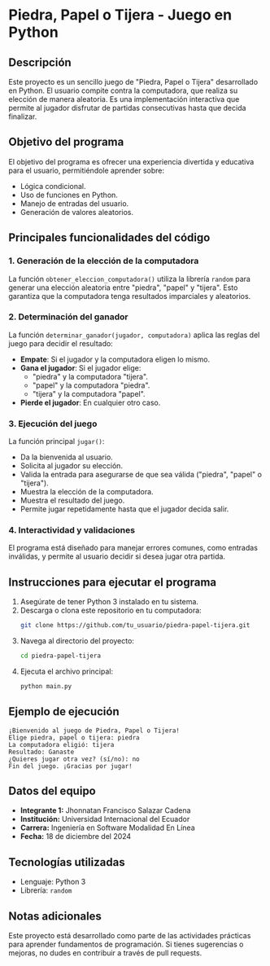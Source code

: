 # Piedra, Papel o Tijera - Juego en Python

## Descripción
Este proyecto es un sencillo juego de "Piedra, Papel o Tijera" desarrollado en Python. El usuario compite contra la computadora, que realiza su elección de manera aleatoria. Es una implementación interactiva que permite al jugador disfrutar de partidas consecutivas hasta que decida finalizar.

## Objetivo del programa
El objetivo del programa es ofrecer una experiencia divertida y educativa para el usuario, permitiéndole aprender sobre:

- Lógica condicional.
- Uso de funciones en Python.
- Manejo de entradas del usuario.
- Generación de valores aleatorios.

## Principales funcionalidades del código

### 1. **Generación de la elección de la computadora**
La función `obtener_eleccion_computadora()` utiliza la librería `random` para generar una elección aleatoria entre "piedra", "papel" y "tijera". Esto garantiza que la computadora tenga resultados imparciales y aleatorios.

### 2. **Determinación del ganador**
La función `determinar_ganador(jugador, computadora)` aplica las reglas del juego para decidir el resultado:

- **Empate**: Si el jugador y la computadora eligen lo mismo.
- **Gana el jugador**: Si el jugador elige:
  - "piedra" y la computadora "tijera".
  - "papel" y la computadora "piedra".
  - "tijera" y la computadora "papel".
- **Pierde el jugador**: En cualquier otro caso.

### 3. **Ejecución del juego**
La función principal `jugar()`:

- Da la bienvenida al usuario.
- Solicita al jugador su elección.
- Valida la entrada para asegurarse de que sea válida ("piedra", "papel" o "tijera").
- Muestra la elección de la computadora.
- Muestra el resultado del juego.
- Permite jugar repetidamente hasta que el jugador decida salir.

### 4. **Interactividad y validaciones**
El programa está diseñado para manejar errores comunes, como entradas inválidas, y permite al usuario decidir si desea jugar otra partida.

## Instrucciones para ejecutar el programa
1. Asegúrate de tener Python 3 instalado en tu sistema.
2. Descarga o clona este repositorio en tu computadora:
   ```bash
   git clone https://github.com/tu_usuario/piedra-papel-tijera.git
   ```
3. Navega al directorio del proyecto:
   ```bash
   cd piedra-papel-tijera
   ```
4. Ejecuta el archivo principal:
   ```bash
   python main.py
   ```

## Ejemplo de ejecución
```plaintext
¡Bienvenido al juego de Piedra, Papel o Tijera!
Elige piedra, papel o tijera: piedra
La computadora eligió: tijera
Resultado: Ganaste
¿Quieres jugar otra vez? (sí/no): no
Fin del juego. ¡Gracias por jugar!
```

## Datos del equipo
- **Integrante 1:** Jhonnatan Francisco Salazar Cadena
- **Institución:** Universidad Internacional del Ecuador
- **Carrera:** Ingeniería en Software Modalidad En Línea
- **Fecha:** 18 de diciembre del 2024

## Tecnologías utilizadas
- Lenguaje: Python 3
- Librería: `random`

## Notas adicionales
Este proyecto está desarrollado como parte de las actividades prácticas para aprender fundamentos de programación. Si tienes sugerencias o mejoras, no dudes en contribuir a través de pull requests.
